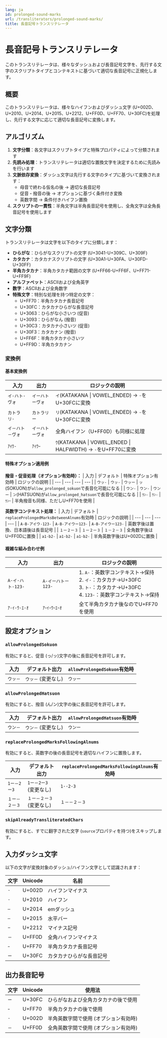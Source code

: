 ```yaml
---
lang: ja
id: prolonged-sound-marks
url: /transliterators/prolonged-sound-marks/
title: 長音記号トランスリテレータ
---
```

# 長音記号トランスリテレータ

このトランスリテレータは、様々なダッシュおよび長音記号文字を、先行する文字のスクリプトタイプとコンテキストに基づいて適切な長音記号に正規化します。

## 概要

このトランスリテレータは、様々なハイフンおよびダッシュ文字 (U+002D、U+2010、U+2014、U+2015、U+2212、U+FF0D、U+FF70、U+30FC)を処理し、先行する文字に応じて適切な長音記号に変換します。

## アルゴリズム

1. **文字分類**：各文字はスクリプトタイプと特殊プロパティによって分類されます
2. **先読み処理**：トランスリテレータは適切な置換文字を決定するために先読みを行います
3. **文脈依存変換**：ダッシュ文字は先行する文字のタイプに基づいて変換されます：
   - 母音で終わる仮名の後 → 適切な長音記号
   - 促音・撥音の後 → オプションに基づく条件付き変換
   - 英数字間 → 条件付きハイフン置換
4. **スクリプトの一貫性**：半角文字は半角長音記号を使用し、全角文字は全角長音記号を使用します

## 文字分類

トランスリテレータは文字を以下のタイプに分類します：

- **ひらがな**：ひらがなスクリプトの文字 (U+3041-U+309C、U+309F)
- **カタカナ**：カタカナスクリプトの文字 (U+30A1-U+30FA、U+30FD-U+30FF)
- **半角カタカナ**：半角カタカナ範囲の文字 (U+FF66-U+FF6F、U+FF71-U+FF9F)
- **アルファベット**：ASCIIおよび全角英字
- **数字**：ASCIIおよび全角数字
- **特殊文字**：特別な処理を持つ特定の文字：
  - U+FF70：半角カタカナ長音記号
  - U+30FC：カタカナひらがな長音記号
  - U+3063：ひらがな小さいつ (促音)
  - U+3093：ひらがなん (撥音)
  - U+30C3：カタカナ小さいツ (促音)
  - U+30F3：カタカナン (撥音)
  - U+FF6F：半角カタカナ小さいツ
  - U+FF9D：半角カタカナン

### 変換例

#### 基本変換例

| 入力 | 出力 | ロジックの説明 |
| --- | --- | --- |
| `イ-ハト-ヴォ` | `イーハトーヴォ` | `イ`(KATAKANA \| VOWEL_ENDED) → `-`をU+30FCに変換 |
| `カトラリ-` | `カトラリー` | `リ`(KATAKANA \| VOWEL_ENDED) → `-`をU+30FCに変換 |
| `イ－ハト－ヴォ` | `イーハトーヴォ` | 全角ハイフン（U+FF0D）も同様に処理 |
| `ｱｲｳ-` | `ｱｲｳｰ` | `ｳ`(KATAKANA \| VOWEL_ENDED \| HALFWIDTH) → `-`をU+FF70に変換 |

#### 特殊オプション適用例

**撥音・促音処理（オプション有効時）：**
| 入力 | デフォルト | 特殊オプション有効時 | ロジックの説明 |
| --- | --- | --- | --- |
| `ウッ-` | `ウッ-` | `ウッー` | `ッ`(SOKUON)が`allow_prolonged_sokuon`で長音化可能になる |
| `ウン-` | `ウン-` | `ウンー` | `ン`(HATSUON)が`allow_prolonged_hatsuon`で長音化可能になる |
| `ｳﾝ-` | `ｳﾝ-` | `ｳﾝｰ` | 半角撥音も同様、ただしU+FF70を使用 |

**英数字コンテキスト処理：**
| 入力 | デフォルト | `replaceProlongedMarksBetweenAlnums`有効時 | ロジックの説明 |
| --- | --- | --- | --- |
| `A-B-アイウ-123-` | `A-B-アイウー123-` | `A-B-アイウー123-` | 英数字後は置換、日本語後は長音記号 |
| `１ー２ー３` | `１ー２ー３` | `１－２－３` | 全角数字後はU+FF0Dに置換 |
| `a1-b2-` | `a1-b2-` | `a1-b2-` | 半角英数字後はU+002Dに置換 |

#### 複雑な組み合わせ例

| 入力 | 出力 | ロジックの説明 |
| --- | --- | --- |
| `A-イ-ハト-123-` | `A-イーハトー123-` | 1. `A-`：英数字コンテキスト→保持<br>2. `イ-`：カタカナ→U+30FC<br>3. `ト-`：カタカナ→U+30FC<br>4. `123-`：英数字コンテキスト→保持 |
| `ｱ-ｲ-ｳ-ｴ-ｵ` | `ｱｰｲｰｳｰｴｰｵ` | 全て半角カタカナ後なのでU+FF70を使用 |

## 設定オプション

### `allowProlongedSokuon`

有効にすると、促音 (っ/ッ)文字の後に長音記号を許可します。

| 入力 | デフォルト出力 | `allowProlongedSokuon`有効時 |
| --- | --- | --- |
| `ウッ－` | `ウッ－` (変更なし) | `ウッー` |

### `allowProlongedHatsuon`

有効にすると、撥音 (ん/ン)文字の後に長音記号を許可します。

| 入力 | デフォルト出力 | `allowProlongedHatsuon`有効時 |
| --- | --- | --- |
| `ウン－` | `ウン－` (変更なし) | `ウンー` |

### `replaceProlongedMarksFollowingAlnums`

有効にすると、英数字の後の長音記号を適切なハイフンに置換します。

| 入力 | デフォルト出力 | `replaceProlongedMarksFollowingAlnums`有効時 |
| --- | --- | --- |
| `1ー－2ー3` | `1ー－2ー3` (変更なし) | `1--2-3` |
| `１ー－２ー３` | `１ー－２ー３` (変更なし) | `１－－２－３` |

### `skipAlreadyTransliteratedChars`

有効にすると、すでに翻字された文字 (`source`プロパティを持つ)をスキップします。

## 入力ダッシュ文字

以下の文字が変換対象のダッシュ/ハイフン文字として認識されます：

| 文字 | Unicode | 名前 |
| --- | --- | --- |
| `-` | U+002D | ハイフンマイナス |
| `‐` | U+2010 | ハイフン |
| `—` | U+2014 | emダッシュ |
| `―` | U+2015 | 水平バー |
| `−` | U+2212 | マイナス記号 |
| `－` | U+FF0D | 全角ハイフンマイナス |
| `ｰ` | U+FF70 | 半角カタカナ長音記号 |
| `ー` | U+30FC | カタカナひらがな長音記号 |

## 出力長音記号

| 文字 | Unicode | 使用法 |
| --- | --- | --- |
| `ー` | U+30FC | ひらがなおよび全角カタカナの後で使用 |
| `ｰ` | U+FF70 | 半角カタカナの後で使用 |
| `-` | U+002D | 半角英数字間で使用 (オプション有効時) |
| `－` | U+FF0D | 全角英数字間で使用 (オプション有効時) |